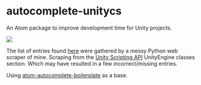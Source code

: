# autocomplete-unitycs

An Atom package to improve development time for Unity projects.

![](https://i.imgur.com/d6D4O0F.gif)

The list of entries found [here](/data/unity.json) were gathered by a messy Python web scraper of mine. Scraping from the [Unity Scripting API](https://docs.unity3d.com/ScriptReference/) UnityEngine classes section. Which may have resulted in a few incorrect/missing entries.

Using [atom-autocomplete-boilerplate](https://github.com/lonekorean/atom-autocomplete-boilerplate) as a base.
